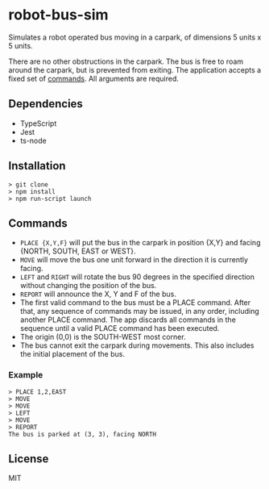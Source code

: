 # robot-bus-sim
Simulates a robot operated bus moving in a carpark, of dimensions 5 units x 5 units. 

There are no other obstructions in the carpark. The bus is free to roam around the carpark, but is prevented from exiting. The application accepts a fixed set of [commands](#Commands). All arguments are required.

## Dependencies
- TypeScript
- Jest
- ts-node

## Installation
```
> git clone
> npm install
> npm run-script launch 
```

## Commands
- `PLACE {X,Y,F}` will put the bus in the carpark in position {X,Y} and facing {NORTH, SOUTH, EAST or WEST}.
- `MOVE` will move the bus one unit forward in the direction it is currently facing.
- `LEFT` and `RIGHT` will rotate the bus 90 degrees in the specified direction without changing the position of the bus.
- `REPORT` will announce the X, Y and F of the bus.
- The first valid command to the bus must be a PLACE command. After that, any sequence of commands may be issued, in any order, including another PLACE command. The app discards all commands in the sequence until a valid PLACE command has been executed.
- The origin (0,0) is the SOUTH-WEST most corner.
- The bus cannot exit the carpark during movements. This also includes the initial placement of the bus.

### Example
```
> PLACE 1,2,EAST
> MOVE
> MOVE
> LEFT
> MOVE
> REPORT
The bus is parked at (3, 3), facing NORTH
```

## License
MIT